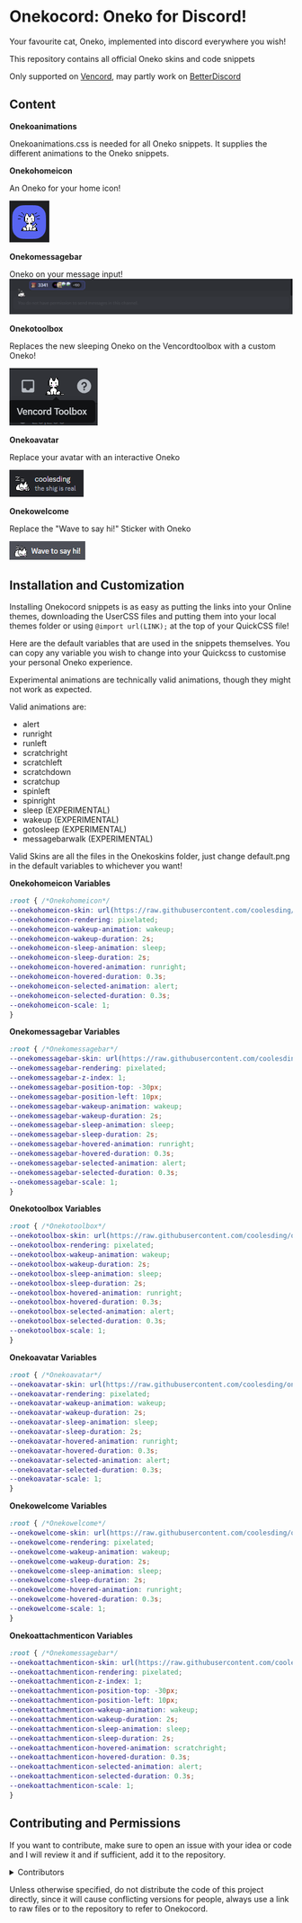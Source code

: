 # Onekocord: Oneko for Discord!

Your favourite cat, Oneko, implemented into discord everywhere you wish!

This repository contains all official Oneko skins and code snippets

Only supported on [Vencord](https://vencord.dev), may partly work on [BetterDiscord](https://betterdiscord.app)

## Content
**Onekoanimations**

Onekoanimations.css is needed for all Oneko snippets. It supplies the different animations to the Oneko snippets.

**Onekohomeicon**

An Oneko for your home icon!

![Alt text](images/Homeicon.png)

**Onekomessagebar**

Oneko on your message input!
![Alt text](images/Messagebar.png)

**Onekotoolbox**

Replaces the new sleeping Oneko on the Vencordtoolbox with a custom Oneko!

![Alt text](images/Toolbox.png)

**Onekoavatar** 

Replace your avatar with an interactive Oneko

![image](images/Avatar.png)

**Onekowelcome**

Replace the "Wave to say hi!" Sticker with Oneko

![image](images/Welcome.png)

## Installation and Customization

Installing Onekocord snippets is as easy as putting the links into your Online themes, downloading the UserCSS files and putting them into your local themes folder or using ```@import url(LINK);``` at the top of your QuickCSS file!


Here are the default variables that are used in the snippets themselves. You can copy any variable you wish to change into your Quickcss to customise your personal Oneko experience.

Experimental animations are technically valid animations, though they might not work as expected.

Valid animations are:
  - alert
  - runright
  - runleft
  - scratchright
  - scratchleft
  - scratchdown
  - scratchup
  - spinleft
  - spinright
  - sleep (EXPERIMENTAL)
  - wakeup (EXPERIMENTAL)
  - gotosleep (EXPERIMENTAL)
  - messagebarwalk (EXPERIMENTAL)

Valid Skins are all the files in the Onekoskins folder, just change default.png in the default variables to whichever you want!

**Onekohomeicon Variables**
```css
:root { /*Onekohomeicon*/
--onekohomeicon-skin: url(https://raw.githubusercontent.com/coolesding/onekocord/main/skins/default.png);
--onekohomeicon-rendering: pixelated;
--onekohomeicon-wakeup-animation: wakeup;
--onekohomeicon-wakeup-duration: 2s;
--onekohomeicon-sleep-animation: sleep;
--onekohomeicon-sleep-duration: 2s;
--onekohomeicon-hovered-animation: runright;
--onekohomeicon-hovered-duration: 0.3s;
--onekohomeicon-selected-animation: alert;
--onekohomeicon-selected-duration: 0.3s;
--onekohomeicon-scale: 1;
}
```

**Onekomessagebar Variables**
```css
:root { /*Onekomessagebar*/
--onekomessagebar-skin: url(https://raw.githubusercontent.com/coolesding/onekocord/main/skins/default.png);
--onekomessagebar-rendering: pixelated;
--onekomessagebar-z-index: 1;
--onekomessagebar-position-top: -30px;
--onekomessagebar-position-left: 10px;
--onekomessagebar-wakeup-animation: wakeup;
--onekomessagebar-wakeup-duration: 2s;
--onekomessagebar-sleep-animation: sleep;
--onekomessagebar-sleep-duration: 2s;
--onekomessagebar-hovered-animation: runright;
--onekomessagebar-hovered-duration: 0.3s;
--onekomessagebar-selected-animation: alert;
--onekomessagebar-selected-duration: 0.3s;
--onekomessagebar-scale: 1;
}
```

**Onekotoolbox Variables**
```css
:root { /*Onekotoolbox*/
--onekotoolbox-skin: url(https://raw.githubusercontent.com/coolesding/onekocord/main/skins/default.png);
--onekotoolbox-rendering: pixelated;
--onekotoolbox-wakeup-animation: wakeup;
--onekotoolbox-wakeup-duration: 2s;
--onekotoolbox-sleep-animation: sleep;
--onekotoolbox-sleep-duration: 2s;
--onekotoolbox-hovered-animation: runright;
--onekotoolbox-hovered-duration: 0.3s;
--onekotoolbox-selected-animation: alert;
--onekotoolbox-selected-duration: 0.3s;
--onekotoolbox-scale: 1;
}
```

**Onekoavatar Variables**
```css
:root { /*Onekoavatar*/
--onekoavatar-skin: url(https://raw.githubusercontent.com/coolesding/onekocord/main/skins/default.png);
--onekoavatar-rendering: pixelated;
--onekoavatar-wakeup-animation: wakeup;
--onekoavatar-wakeup-duration: 2s;
--onekoavatar-sleep-animation: sleep;
--onekoavatar-sleep-duration: 2s;
--onekoavatar-hovered-animation: runright;
--onekoavatar-hovered-duration: 0.3s;
--onekoavatar-selected-animation: alert;
--onekoavatar-selected-duration: 0.3s;
--onekoavatar-scale: 1;
}
```

**Onekowelcome Variables**
```css
:root { /*Onekowelcome*/
--onekowelcome-skin: url(https://raw.githubusercontent.com/coolesding/onekocord/main/skins/default.png);
--onekowelcome-rendering: pixelated;
--onekowelcome-wakeup-animation: wakeup;
--onekowelcome-wakeup-duration: 2s;
--onekowelcome-sleep-animation: sleep;
--onekowelcome-sleep-duration: 2s;
--onekowelcome-hovered-animation: runright;
--onekowelcome-hovered-duration: 0.3s;
--onekowelcome-scale: 1;
}
```

**Onekoattachmenticon Variables**
```css
:root { /*Onekomessagebar*/
--onekoattachmenticon-skin: url(https://raw.githubusercontent.com/coolesding/onekocord/main/skins/default.png);
--onekoattachmenticon-rendering: pixelated;
--onekoattachmenticon-z-index: 1;
--onekoattachmenticon-position-top: -30px;
--onekoattachmenticon-position-left: 10px;
--onekoattachmenticon-wakeup-animation: wakeup;
--onekoattachmenticon-wakeup-duration: 2s;
--onekoattachmenticon-sleep-animation: sleep;
--onekoattachmenticon-sleep-duration: 2s;
--onekoattachmenticon-hovered-animation: scratchright;
--onekoattachmenticon-hovered-duration: 0.3s;
--onekoattachmenticon-selected-animation: alert;
--onekoattachmenticon-selected-duration: 0.3s;
--onekoattachmenticon-scale: 1;
}
```

## Contributing and Permissions

If you want to contribute, make sure to open an issue with your idea or code and I will review it and if sufficient, add it to the repository.
<details>
<summary>Contributors</summary>

  -  [KrystalSkull](https://github.com/KrstlSkll69)



</details>


Unless otherwise specified, do not distribute the code of this project directly, since it will cause conflicting versions for people, always use a link to raw files or to the repository to refer to Onekocord.
